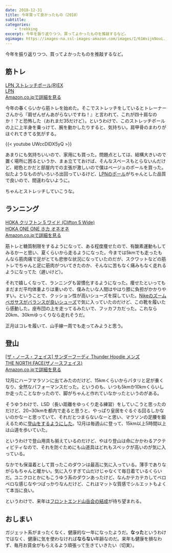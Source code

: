 ```yaml
---
date: 2018-12-31
title: 今年買って良かったもの（2018）
subtitle:
categories: 
    - trekking
excerpt: 今年を振り返りつつ、買ってよかったものを推敲するなど。
ogimage: https://images-na.ssl-images-amazon.com/images/I/61WxijkNoxL._UL1001_.jpg
---
```


今年を振り返りつつ、買ってよかったものを推敲するなど。

## 筋トレ

<div class="__media"><a href="https://www.amazon.co.jp/dp/B00F9VW8V4/?tag=warikiru-22" target="_blank" rel="noopener">
<img src="https://images-na.ssl-images-amazon.com/images/I/51sc66ohbxL._SL1500_.jpg" alt="" class="__media__image">
<div class="__media__body">
    <div>LPN ストレッチポール(R)EX</div>
    <div class="__media__text">LPN</div>
    <div>Amazon.co.jpで詳細を見る</div>
</div>
</a></div>

今年の春くらいから筋トレを始めた。そこでストレッチをしているとトレーナーさんから『肩ぜんぜんあがらないですね！』と言われて、これが四十肩なのか！？と恐怖した（おれまだ35だけど）。というわけで、このストレッチポールの上に上半身を乗っけて、腕を動かしたりすると、気持ちい。肩甲骨のまわりがほぐれてきてる気がする。

{{< youtube UWccDIDX5yQ >}}

あまりにも気持ちいいので、家用にも買った。問題点としては、結構大きいので置く場所に困るというか、まぁ立てておけば、そんなスペースもとらないんだけど、紺色とかだと部屋内での主張が激しいので僕はベージュのポールを買った。似たようなものがいろいろ出回っているけど、[LPNのポール](http://stretchpole.com/)がちゃんとした品質で良いので、間違わないように。

ちゃんとストレッチしていこうな。

## ランニング

<div class="__media"><a href="https://www.amazon.co.jp/dp/B078FBN3G7/?tag=warikiru-22" target="_blank" rel="noopener">
<img src="https://images-na.ssl-images-amazon.com/images/I/719PMhzl0aL._UL1000_.jpg" alt="" class="__media__image">
<div class="__media__body">
    <div>HOKA クリフトン 5 ワイド (Clifton 5 Wide) </div>
    <div class="__media__text">HOKA ONE ONE ホカ オネオネ</div>
    <div>Amazon.co.jpで詳細を見る</div>
</div>
</a></div>

筋トレと糖質制限をするようになって、ある程度痩せたので、有酸素運動もしてみるかーと思い、夏くらいから走るようになった。今までは5kmでも走ったもんなら筋肉痛で足がとても悲惨な状況になっていたのだが、スクワットなどの筋トレでちゃんと足に筋肉がついてきたのか、そんなに苦もなく痛みもなく走れるようになってた（遅いけど）。

それで嬉しくなって、ランニングも習慣化するようになった。痩せたといってもまだまだ平均体重よりは重いので、僕みたいな人間はやはり膝に負担がかかりやすい。ということで、クッション性が高いシューズを探していた。[Nikeのズームペガサスがバランスが良いシューズ](https://www.nike.com/jp/ja_jp/c/running/marathon/shoe-chart)で気に入っていたのだけど、この靴を履いたら感動した。座布団の上を走ってるみたいで、フッカフカだった。これなら20km、30kmゆっくりなら走れそうだ。

正月はコレを履いて、山手線一周でも走ってみようと思う。

## 登山

<div class="__media"><a href="https://www.amazon.co.jp/dp/B079DG6BGD/?tag=warikiru-22" target="_blank" rel="noopener">
<img src="https://images-na.ssl-images-amazon.com/images/I/61WxijkNoxL._UL1001_.jpg" alt="" class="__media__image">
<div class="__media__body">
    <div>[ザ・ノース・フェイス] サンダーフーディ Thunder Hoodie メンズ </div>
    <div class="__media__text">THE NORTH FACE(ザノースフェイス)</div>
    <div>Amazon.co.jpで詳細を見る</div>
</div>
</a></div>

12月にハーフマラソンに出てみたのだけど、15kmくらいからパタリと足が重くなり、全然なパフォーマンスだった。というのも、いつも5kmか10kmくらいしか走ったことなかったので、脚がちゃんと作れていなかったというのがある。

そうゆうわけで、LSD（長い距離をゆっくり走る練習）をしていこうと思ったのだけど、20~30kmを都内で走ると思うと、やっぱり皇居をぐるぐる回るしかないのかなーと思っていて、それだとつまらないなーと思い、マラソンの足腰を鍛えるために[登山をするようにした](https://yamap.com/users/796589)。12月は毎週山に登って、15km以上5時間以上は山道を歩いていた。

というわけで登山用具も揃えているのだけど、やはり登山は命にかかわるアクティビティなので、それを防ぐためにも山道具はどれもスペックが高いのが気に入っている。

なかでも保温着として買ったこのダウンは最高に気に入っている。薄手でありながらもちゃんと暖かい。気に入りすぎて山だけじゃなくて毎日着ているくらいだ。ユニクロとかにもこうゆう系のダウンあったけど、なんかテカテカしてペロペロな感じなやつばっかりなんだけど、これはマットな質感でシルエットもよくて本当に良い。

というわけで、来年は[フロントエンド山岳会の結成](https://twitter.com/sisidovski/status/1069107443752304640)が待ち望まれる。

## おしまい

ガジェット系がまったくなく、健康的な一年になったようだ。**なった**というわけではなく、健康に気を使わなければ**ならない**年齢なのだ。来年も健康を損なわず、毎月お賃金がもらえるよう頑張って生きていきたい（切実）。


